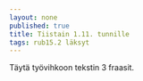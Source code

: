 ```yaml
---
layout: none
published: true
title: Tiistain 1.11. tunnille
tags: rub15.2 läksyt
---
```

Täytä työvihkoon tekstin 3 fraasit. 
